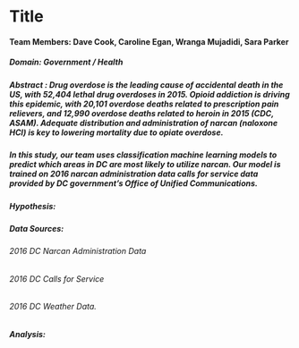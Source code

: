 
# Title

#### Team Members:  Dave Cook, Caroline Egan, Wranga Mujadidi, Sara Parker

##### **Domain:**  Government / Health

##### Abstract :  Drug overdose is the leading cause of accidental death in the US, with 52,404 lethal drug overdoses in 2015. Opioid addiction is driving this epidemic, with 20,101 overdose deaths related to prescription pain relievers, and 12,990 overdose deaths related to heroin in 2015 (CDC, ASAM). Adequate distribution and administration of narcan (naloxone HCl) is key to lowering mortality due to opiate overdose. 

##### In this study, our team uses classification machine learning models to predict which areas in DC are most likely to utilize narcan. Our model is trained on 2016 narcan administration data calls for service data provided by DC government’s Office of Unified Communications.

##### Hypothesis:  

##### Data Sources: 
###### 2016 DC Narcan Administration Data
###### 2016 DC Calls for Service
###### 2016 DC Weather Data. 
   
##### Analysis:
   
